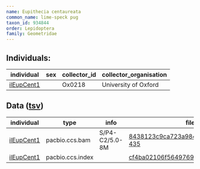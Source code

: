 ```yaml
---
name: Eupithecia centaureata
common_name: lime-speck pug
taxon_id: 934844
order: Lepidoptera
family: Geometridae
---
```


## Individuals:

| individual | sex | collector_id | collector_organisation |
| ---------- | --- | ------------ | ---------------------- |
| [ilEupCent1](ilEupCent1.md) |  | Ox0218 | University of Oxford |

## Data ([tsv](Eupithecia_centaureata_data.tsv))

| individual | type | info | file |
| ---------- | ---- | ---- | ---- |
| [ilEupCent1](ilEupCent1.md) | pacbio.ccs.bam | S/P4-C2/5.0-8M | [8438123c9ca723a984eb8ee9016bade7-435](https://darwin.cog.sanger.ac.uk/insects/Eupithecia_centaureata/ilEupCent1/genomic_data/pacbio/m64089_200201_113052.ccs.bam) |
| [ilEupCent1](ilEupCent1.md) | pacbio.ccs.index |  | [cf4ba02106f5649769d86b06998986c7](https://darwin.cog.sanger.ac.uk/insects/Eupithecia_centaureata/ilEupCent1/genomic_data/pacbio/m64089_200201_113052.ccs.bam.pbi) |
